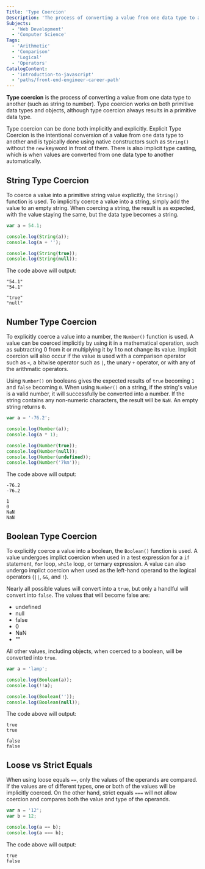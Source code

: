 ```yaml
---
Title: 'Type Coercion'
Description: 'The process of converting a value from one data type to another.'
Subjects:
  - 'Web Development'
  - 'Computer Science'
Tags:
  - 'Arithmetic'
  - 'Comparison'
  - 'Logical'
  - 'Operators'
CatalogContent:
  - 'introduction-to-javascript'
  - 'paths/front-end-engineer-career-path'
---
```


**Type coercion** is the process of converting a value from one data type to another (such as string to number). Type coercion works on both primitive data types and objects, although type coercion always results in a primitive data type.

Type coercion can be done both implicitly and explicitly. Explicit Type Coercion is the intentional conversion of a value from one data type to another and is typically done using native constructors such as `String()` without the `new` keyword in front of them. There is also implicit type casting, which is when values are converted from one data type to another automatically.

## String Type Coercion

To coerce a value into a primitive string value explicitly, the `String()` function is used. To implicitly coerce a value into a string, simply add the value to an empty string. When coercing a string, the result is as expected, with the value staying the same, but the data type becomes a string.

```js
var a = 54.1;

console.log(String(a));
console.log(a + '');

console.log(String(true));
console.log(String(null));
```

The code above will output:

```shell
"54.1"
"54.1"

"true"
"null"
```

## Number Type Coercion

To explicitly coerce a value into a number, the `Number()` function is used. A value can be coerced implicitly by using it in a mathematical operation, such as subtracting 0 from it or multiplying it by 1 to not change its value. Implicit coercion will also occur if the value is used with a comparison operator such as `<`, a bitwise operator such as `|`, the unary `+` operator, or with any of the arithmatic operators.

Using `Number()` on booleans gives the expected results of `true` becoming `1` and `false` becoming `0`. When using `Number()` on a string, if the string's value is a valid number, it will successfully be converted into a number. If the string contains any non-numeric characters, the result will be `NaN`. An empty string returns `0`.

```js
var a = '-76.2';

console.log(Number(a));
console.log(a * 1);

console.log(Number(true));
console.log(Number(null));
console.log(Number(undefined));
console.log(Number('7km'));
```

The code above will output:

```shell
-76.2
-76.2

1
0
NaN
NaN
```

## Boolean Type Coercion

To explicitly coerce a value into a boolean, the `Boolean()` function is used. A value undergoes implict coercion when used in a test expression for a `if` statement, `for` loop, `while` loop, or ternary expression. A value can also undergo implict coercion when used as the left-hand operand to the logical operators (`||`, `&&`, and `!`).

Nearly all possible values will convert into a `true`, but only a handlful will convert into `false`. The values that will become false are:

- undefined
- null
- false
- 0
- NaN
- ""

All other values, including objects, when coerced to a boolean, will be converted into `true`.

```js
var a = 'lamp';

console.log(Boolean(a));
console.log(!!a);

console.log(Boolean(''));
console.log(Boolean(null));
```

The code above will output:

```shell
true
true

false
false
```

## Loose vs Strict Equals

When using loose equals `==`, only the values of the operands are compared. If the values are of different types, one or both of the values will be implicitly coerced. On the other hand, strict equals `===` will not allow coercion and compares both the value and type of the operands.

```js
var a = '12';
var b = 12;

console.log(a == b);
console.log(a === b);
```

The code above will output:

```shell
true
false
```
